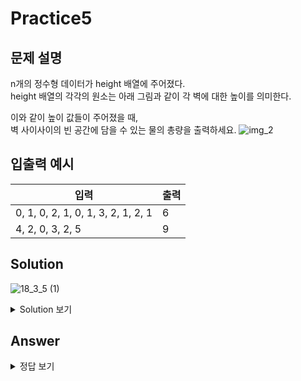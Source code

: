 Practice5
===

문제 설명
---
n개의 정수형 데이터가 height 배열에 주어졌다.  
height 배열의 각각의 원소는 아래 그림과 같이 각 벽에 대한 높이를 의미한다.

이와 같이 높이 값들이 주어졌을 때,  
벽 사이사이의 빈 공간에 담을 수 있는 물의 총량을 출력하세요.
![img_2](https://user-images.githubusercontent.com/76902448/188674158-fa088c20-4e76-4244-a866-175e5a5bbdb8.png)


입출력 예시
---
|입력|출력|
|---|---|
|0, 1, 0, 2, 1, 0, 1, 3, 2, 1, 2, 1|6|
|4, 2, 0, 3, 2, 5|9|


Solution
---
![18_3_5 (1)](https://user-images.githubusercontent.com/76902448/188677506-cb84d24a-8f5d-4158-8d25-1e7028392560.png)

<details>
<summary>Solution 보기</summary>
<div markdown="1">

<h4> 🍑 키워드 : leftMax, rightMax </h4>

  양측에서 가운데로 더 작을때 가운데로 옮겨가면서 물의 높이는 Max와 비교한다.
 

</div>
</details>

Answer
---
<details>
<summary>정답 보기</summary>
<div markdown="1">

``` java
  
  public class Practice5 {
    public static int solution(int[] height) {
        if (height == null || height.length == 0) {
            return 0;
        }

        int left = 0;
        int right = height.length - 1;
        int leftMax = 0;
        int rightMax = 0;
        int result = 0;

        while (left < right) {
            if (height[left] < height[right]) {
                if (height[left] >= leftMax) {
                    leftMax = height[left];
                } else {
                    result += leftMax - height[left];
                }
                left++;
            } else {
                if (height[right] >= rightMax) {
                    rightMax = height[right];
                } else {
                    result += rightMax - height[right];
                }
                right--;
            }
        }

        return result;
    }

    public static void main(String[] args) {
        // Test code
        int[] height = {0, 1, 0, 2, 1, 0, 1, 3, 2, 1, 2, 1};
        System.out.println(solution(height));

        height = new int[]{4, 2, 0, 3, 2, 5};
        System.out.println(solution(height));
    }
}


```


</div>
</details>
